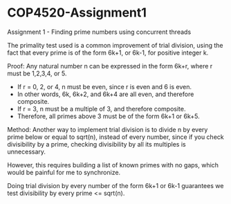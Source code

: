 # COP4520-Assignment1
Assignment 1 - Finding prime numbers using concurrent threads

The primality test used is a common improvement of trial division, using the fact that every prime is of the form 6k+1, or 6k-1,
for positive integer k.

Proof: Any natural number n can be expressed in the form 6k+r, where r must be 1,2,3,4, or 5.
* If r = 0, 2, or 4, n must be even, since r is even and 6 is even.
* In other words, 6k, 6k+2, and 6k+4 are all even, and therefore composite.
* If r = 3, n must be a multiple of 3, and therefore composite.
* Therefore, all primes above 3 must be of the form 6k+1 or 6k+5.

Method: Another way to implement trial division is to divide n by every prime below or equal to sqrt(n), instead of every number, since if you check divisibility by a prime, checking divisibility by all its multiples is unnecessary.

However, this requires building a list of known primes with no gaps, which would be painful for me to synchronize.

Doing trial division by every number of the form 6k+1 or 6k-1
guarantees we test divisibility by every prime <= sqrt(n).

